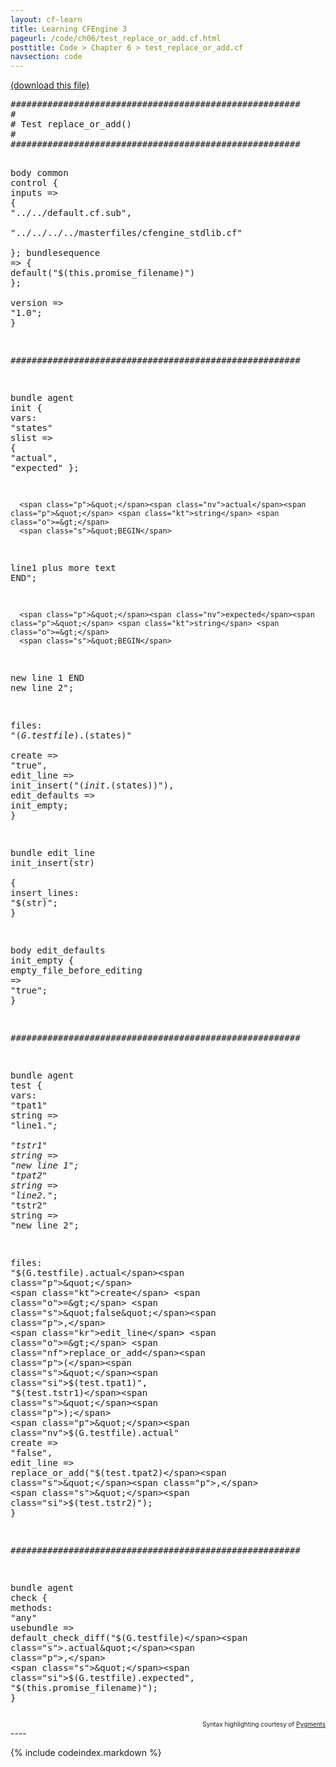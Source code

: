 ```yaml
---
layout: cf-learn
title: Learning CFEngine 3
pageurl: /code/ch06/test_replace_or_add.cf.html
posttitle: Code > Chapter 6 > test_replace_or_add.cf
navsection: code
---
```


[(download this file)](https://raw.github.com/zzamboni/cf-learn.info/master/src/ch06/test_replace_or_add.cf)

<div class="highlight"><pre><span class="c">#######################################################</span>
<span class="c">#</span>
<span class="c"># Test replace_or_add()</span>
<span class="c">#</span>
<span class="c">#######################################################</span>

<span class="k">body</span> <span class="k">common</span> <span class="k">control</span>
<span class="p">{</span>
      <span class="kr">inputs</span> <span class="o">=&gt;</span> <span class="p">{</span> <span class="s">&quot;../../default.cf.sub&quot;</span><span class="p">,</span>   
		  <span class="s">&quot;../../../../masterfiles/cfengine_stdlib.cf&quot;</span>   
		<span class="p">};</span>
      <span class="kr">bundlesequence</span>  <span class="o">=&gt;</span> <span class="p">{</span> <span class="nf">default</span><span class="p">(</span><span class="s">&quot;</span><span class="si">$(this.promise_filename)</span><span class="s">&quot;</span><span class="p">)</span> <span class="p">};</span>   
      <span class="kr">version</span> <span class="o">=&gt;</span> <span class="s">&quot;1.0&quot;</span><span class="p">;</span>
<span class="p">}</span>

<span class="c">#######################################################</span>

<span class="k">bundle</span> <span class="k">agent</span> <span class="nf">init</span>
<span class="p">{</span>
  <span class="kd">vars</span><span class="p">:</span>
      <span class="p">&quot;</span><span class="nv">states</span><span class="p">&quot;</span> <span class="kt">slist</span> <span class="o">=&gt;</span> <span class="p">{</span> <span class="s">&quot;actual&quot;</span><span class="p">,</span> <span class="s">&quot;expected&quot;</span> <span class="p">};</span>   

      <span class="p">&quot;</span><span class="nv">actual</span><span class="p">&quot;</span> <span class="kt">string</span> <span class="o">=&gt;</span>   
      <span class="s">&quot;BEGIN</span>
<span class="s">line1 plus more text</span>
<span class="s">END&quot;</span><span class="p">;</span>

      <span class="p">&quot;</span><span class="nv">expected</span><span class="p">&quot;</span> <span class="kt">string</span> <span class="o">=&gt;</span>
      <span class="s">&quot;BEGIN</span>
<span class="s">new line 1</span>
<span class="s">END</span>
<span class="s">new line 2&quot;</span><span class="p">;</span>

  <span class="kd">files</span><span class="p">:</span>
      <span class="p">&quot;</span><span class="nv">$(G.testfile).$(states)</span><span class="p">&quot;</span>   
      <span class="kt">create</span> <span class="o">=&gt;</span> <span class="s">&quot;true&quot;</span><span class="p">,</span>
      <span class="kr">edit_line</span> <span class="o">=&gt;</span> <span class="nf">init_insert</span><span class="p">(</span><span class="s">&quot;</span><span class="si">$(init.$(states))</span><span class="s">&quot;</span><span class="p">),</span>
      <span class="kr">edit_defaults</span> <span class="o">=&gt;</span> <span class="nf">init_empty</span><span class="p">;</span>
<span class="p">}</span>

<span class="k">bundle</span> <span class="k">edit_line</span> <span class="nf">init_insert</span><span class="p">(</span><span class="nv">str</span><span class="p">)</span>   
<span class="p">{</span>
  <span class="kd">insert_lines</span><span class="p">:</span>
      <span class="s">&quot;</span><span class="si">$(str)</span><span class="s">&quot;</span><span class="p">;</span>
<span class="p">}</span>

<span class="k">body</span> <span class="k">edit_defaults</span> <span class="nf">init_empty</span>
<span class="p">{</span>
      <span class="kr">empty_file_before_editing</span> <span class="o">=&gt;</span> <span class="s">&quot;true&quot;</span><span class="p">;</span>
<span class="p">}</span>

<span class="c">#######################################################</span>

<span class="k">bundle</span> <span class="k">agent</span> <span class="nf">test</span>
<span class="p">{</span>
  <span class="kd">vars</span><span class="p">:</span>
      <span class="p">&quot;</span><span class="nv">tpat1</span><span class="p">&quot;</span> <span class="kt">string</span> <span class="o">=&gt;</span> <span class="s">&quot;line1.*&quot;</span><span class="p">;</span>    
      <span class="p">&quot;</span><span class="nv">tstr1</span><span class="p">&quot;</span> <span class="kt">string</span> <span class="o">=&gt;</span> <span class="s">&quot;new line 1&quot;</span><span class="p">;</span>
      <span class="p">&quot;</span><span class="nv">tpat2</span><span class="p">&quot;</span> <span class="kt">string</span> <span class="o">=&gt;</span> <span class="s">&quot;line2.*&quot;</span><span class="p">;</span>
      <span class="p">&quot;</span><span class="nv">tstr2</span><span class="p">&quot;</span> <span class="kt">string</span> <span class="o">=&gt;</span> <span class="s">&quot;new line 2&quot;</span><span class="p">;</span>

  <span class="kd">files</span><span class="p">:</span>
      <span class="p">&quot;</span><span class="nv">$(G.testfile).actual</span><span class="p">&quot;</span>   
      <span class="kt">create</span> <span class="o">=&gt;</span> <span class="s">&quot;false&quot;</span><span class="p">,</span>
      <span class="kr">edit_line</span> <span class="o">=&gt;</span> <span class="nf">replace_or_add</span><span class="p">(</span><span class="s">&quot;</span><span class="si">$(test.tpat1)</span><span class="s">&quot;</span><span class="p">,</span> <span class="s">&quot;</span><span class="si">$(test.tstr1)</span><span class="s">&quot;</span><span class="p">);</span>
      <span class="p">&quot;</span><span class="nv">$(G.testfile).actual</span><span class="p">&quot;</span>
      <span class="kt">create</span> <span class="o">=&gt;</span> <span class="s">&quot;false&quot;</span><span class="p">,</span>
      <span class="kr">edit_line</span> <span class="o">=&gt;</span> <span class="nf">replace_or_add</span><span class="p">(</span><span class="s">&quot;</span><span class="si">$(test.tpat2)</span><span class="s">&quot;</span><span class="p">,</span> <span class="s">&quot;</span><span class="si">$(test.tstr2)</span><span class="s">&quot;</span><span class="p">);</span>
<span class="p">}</span>

<span class="c">#######################################################</span>

<span class="k">bundle</span> <span class="k">agent</span> <span class="nf">check</span>
<span class="p">{</span>
  <span class="kd">methods</span><span class="p">:</span>
      <span class="p">&quot;</span><span class="nv">any</span><span class="p">&quot;</span> <span class="kt">usebundle</span> <span class="o">=&gt;</span> <span class="nf">default_check_diff</span><span class="p">(</span><span class="s">&quot;</span><span class="si">$(G.testfile)</span><span class="s">.actual&quot;</span><span class="p">,</span>
                                            <span class="s">&quot;</span><span class="si">$(G.testfile)</span><span class="s">.expected&quot;</span><span class="p">,</span>
                                            <span class="s">&quot;</span><span class="si">$(this.promise_filename)</span><span class="s">&quot;</span><span class="p">);</span>
<span class="p">}</span>
</pre></div>

<div align="right"><font size="-2">Syntax highlighting courtesy of <a href="http://blog.zzamboni.org/cfengine3-lexer-for-pygments">Pygments</a></font></div>
----

{% include codeindex.markdown %}
